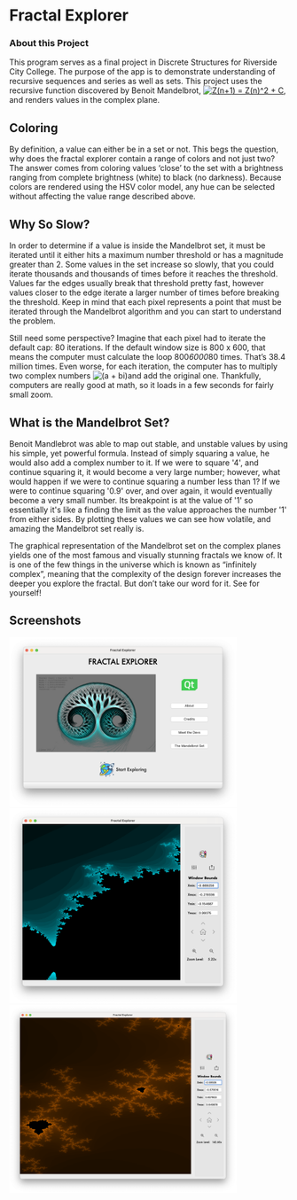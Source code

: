 # Fractal Explorer

### About this Project

This program serves as a final project in Discrete Structures for Riverside City College. The purpose of the app is to demonstrate understanding of recursive sequences and series as well as sets. This project uses the recursive function discovered by Benoit Mandelbrot, <a href="https://www.codecogs.com/eqnedit.php?latex=Z(n&plus;1)&space;=&space;Z(n)^2&space;&plus;&space;C" target="_blank"><img src="https://latex.codecogs.com/gif.latex?Z(n&plus;1)&space;=&space;Z(n)^2&space;&plus;&space;C" title="Z(n+1) = Z(n)^2 + C" /></a>, and renders values in the complex plane.

## Coloring
By definition, a value can either be in a set or not. This begs the question, why does the fractal explorer contain a range of colors and not just two? The answer comes from coloring values ‘close’ to the set with a brightness ranging from complete brightness (white) to black (no darkness). Because colors are rendered using the HSV color model, any hue can be selected without affecting the value range described above.

## Why So Slow?
In order to determine if a value is inside the Mandelbrot set, it must be iterated until it either hits a maximum number threshold or has a magnitude greater than 2. Some values in the set increase so slowly, that you could iterate thousands and thousands of times before it reaches the threshold. Values far the edges usually break that threshold pretty fast, however values closer to the edge iterate a larger number of times before breaking the threshold. Keep in mind that each pixel represents a point that must be iterated through the Mandelbrot algorithm and you can start to understand the problem. 

Still need some perspective? Imagine that each pixel had to iterate the default cap: 80 iterations. If the default window size is 800 x 600, that means the computer must calculate the loop 800*6000*80 times. That’s 38.4 million times. Even worse, for each iteration, the computer has to multiply two complex numbers <img src="https://latex.codecogs.com/gif.latex?(a&space;&plus;&space;bi)" title="(a + bi)" />and add the original one. Thankfully, computers are really good at math, so it loads in a few seconds for fairly small zoom.

## What is the Mandelbrot Set?
Benoit Mandlebrot was able to map out stable, and unstable values by using his simple, yet powerful formula. Instead of simply squaring a value, he would also add a complex number to it. If we were to square '4', and continue squaring it, it would become a very large number; however, what would happen if we were to continue squaring a number less than 1? If we were to continue squaring '0.9' over, and over again, it would eventually become a very small number. Its breakpoint is at the value of '1'  so essentially it's like a finding the limit as the value approaches the number '1' from either sides. By plotting these values we can see how volatile, and amazing the Mandelbrot set really is.

The graphical representation of the Mandelbrot set on the complex planes yields one of the most famous and visually stunning fractals we know of. It is one of the few things in the universe which is known as “infinitely complex”, meaning that the complexity of the design forever increases the deeper you explore the fractal. But don’t take our word for it. See for yourself!

## Screenshots

<img src="img/Main.png" alt="Main" style="zoom:40%;" />

<img src="img/mandel_screen.png" alt="Main" style="zoom:40%;" />

<img src="img/mandel_screen2.png" alt="Main" style="zoom:40%;" />